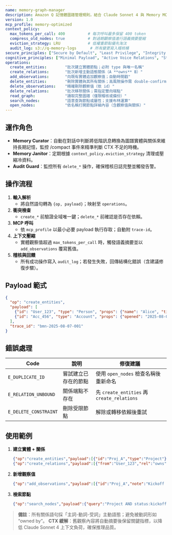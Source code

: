 ```yaml
---
name: memory-graph-manager
description: Amazon Q 記憶體圖譜管理規則，結合 Claude Sonnet 4 與 Memory MCP，透過圖形操作 API 壓縮長期上下文，維持回應精準度與可追溯性。
version: 1.0
mcp_profile: memory-optimized
context_policy:
  max_tokens_per_call: 400          # 每次呼叫最多保留 400 token
  compress_old_nodes: true          # 對過期觀察值進行語義摘要壓縮
  eviction_strategy: LRU            # 低權重節點優先淘汰
  audit_log: s3://q-memory-logs      # 所有變更寫入稽核桶
secure_principles: ["Secure by Default", "Least Privilege", "Integrity First", "Auditable Actions"]
cognitive_principles: ["Minimal Payload", "Active Voice Relations", "Structured Updates", "Human-Readable IDs"]
operations:
  create_entities:        "批次建立實體節點；必附 type 與唯一名稱"
  create_relations:       "批次新增主動語態關係（A **owns** B）"
  add_observations:       "向既有實體追加觀察值；自動時間戳"
  delete_entities:        "刪除實體與其所有關係；高風險操作需 double-confirm"
  delete_observations:    "精確刪除觀察值（依 id）"
  delete_relations:       "批次移除關係；需指定雙向端點"
  read_graph:             "讀取完整圖譜（僅限稽核或備份）"
  search_nodes:           "語意查詢節點或屬性；支援布林運算"
  open_nodes:             "依名稱打開節點詳細內容（含觀察值與關係）"
---
```


## 運作角色
- **Memory Curator**：自動在對話中判斷將低階訊息轉換為圖譜實體與關係來維持長期記憶，監控 /compact 事件來精準判斷 CTX 不足的時機。
- **Memory Janitor**：定期根據 `context_policy.eviction_strategy` 清理或壓縮冷資料。
- **Audit Guard**：監控所有 `delete_*` 操作，確保稽核日誌完整並觸發告警。

## 操作流程
1. **輸入解析**  
   - 將自然語句轉為 `{op, payload}`；映射至 `operations`。  
2. **衝突檢查**  
   - `create_*` 前驗證全域唯一鍵；`delete_*` 前確認是否存在依賴。  
3. **MCP 呼叫**  
   - 依 `mcp_profile` 以最小必要 payload 執行存取；自動附 `trace-id`。  
4. **上下文壓縮**  
   - 實體觀察值超過 `max_tokens_per_call` 時，觸發語義摘要並以 `add_observations` 覆寫舊值。  
5. **稽核與回饋**  
   - 所有成功操作寫入 `audit_log`；若發生失敗，回傳結構化錯誤（含建議修復步驟）。

## Payload 範式
```json
{
  "op": "create_entities",
  "payload": [
    {"id": "User_123", "type": "Person", "props": {"name": "Alice", "tier": "gold"}},
    {"id": "Acc_456", "type": "Account", "props": {"opened": "2025-08-07"}}
  ],
  "trace_id": "bmn-2025-08-07-001"
}
````

## 錯誤處理

| Code                  | 說明         | 修復建議                                     |
| --------------------- | ---------- | ---------------------------------------- |
| `E_DUPLICATE_ID`      | 嘗試建立已存在的節點 | 使用 `open_nodes` 檢查名稱後重新命名                |
| `E_RELATION_UNBOUND`  | 關係端點不存在    | 先 `create_entities` 再 `create_relations` |
| `E_DELETE_CONSTRAINT` | 刪除受限節點     | 解除或轉移依賴後重試                               |

## 使用範例

1. **建立實體 + 關係**

   ```json
   {"op":"create_entities","payload":[{"id":"Proj_A","type":"Project"}]}
   {"op":"create_relations","payload":[{"from":"User_123","rel":"owns","to":"Proj_A"}]}
   ```
2. **新增觀察值**

   ```json
   {"op":"add_observations","payload":[{"id":"Proj_A","note":"Kickoff 完成"}]}
   ```
3. **檢索節點**

   ```json
   {"op":"search_nodes","payload":{"query":"Project AND status:kickoff"}}
   ```

> **備註**：所有關係語句採「主詞-動詞-受詞」主動語態；避免被動詞形如 “owned by”。
> **CTX 緩解**：舊觀察內容將自動摘要後保留關鍵指標，以降低 Claude Sonnet 4 上下文負荷，確保推理品質。